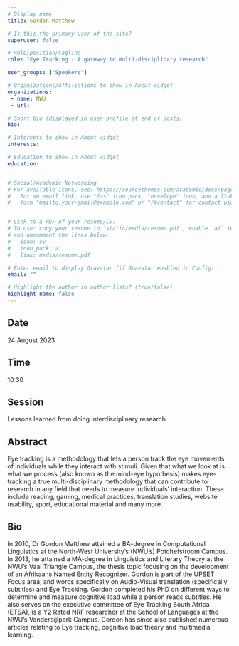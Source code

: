 ```yaml
---
# Display name
title: Gordon Matthew

# Is this the primary user of the site?
superuser: false

# Role/position/tagline
role: "Eye Tracking - A gateway to multi-disciplinary research"

user_groups: ["Speakers"]

# Organizations/Affiliations to show in About widget
organizations:
 - name: NWU
 - url: 

# Short bio (displayed in user profile at end of posts)
bio: 

# Interests to show in About widget
interests: 

# Education to show in About widget
education:


# Social/Academic Networking
# For available icons, see: https://sourcethemes.com/academic/docs/page-builder/#icons
#   For an email link, use "fas" icon pack, "envelope" icon, and a link in the
#   form "mailto:your-email@example.com" or "/#contact" for contact widget.


# Link to a PDF of your resume/CV.
# To use: copy your resume to `static/media/resume.pdf`, enable `ai` icons in `params.toml`, 
# and uncomment the lines below.
# - icon: cv
#   icon_pack: ai
#   link: media/resume.pdf

# Enter email to display Gravatar (if Gravatar enabled in Config)
email: ""

# Highlight the author in author lists? (true/false)
highlight_name: false
---
```


## Date

24 August 2023

## Time

10:30

## Session

Lessons learned from doing interdisciplinary research

## Abstract

Eye tracking is a methodology that lets a person track the eye movements of individuals while they interact with stimuli. Given that what we look at is what we process (also known as the mind-eye hypothesis) makes eye-tracking a true multi-disciplinary methodology that can contribute to research in any field that needs to measure individuals’ interaction. These include reading, gaming, medical practices, translation studies, website usability, sport, educational material and many more.

## Bio

In 2010, Dr Gordon Matthew attained a BA-degree in Computational Linguistics at the North-West University’s (NWU’s) Potchefstroom Campus. In 2013, he attained a MA-degree in Linguistics and Literary Theory at the NWU’s Vaal Triangle Campus, the thesis topic focusing on the development of an Afrikaans Named Entity Recognizer. Gordon is part of the UPSET Focus area, and words specifically on Audio-Visual translation (specifically subtitles) and Eye Tracking. Gordon completed his PhD on different ways to determine and measure cognitive load while a person reads subtitles. He also serves on the executive committee of Eye Tracking South Africa (ETSA), is a Y2 Rated NRF researcher at the School of Languages at the NWU’s Vanderbijlpark Campus. Gordon has since also published numerous articles relating to Eye tracking, cognitive load theory and multimedia learning.